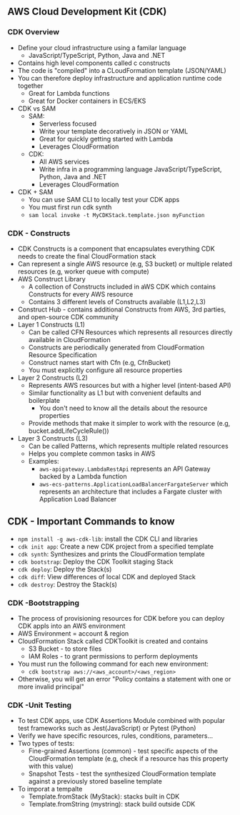 ## AWS Cloud Development Kit (CDK)

### CDK Overview

- Define your cloud infrastructure using a familar language
    - JavaScript/TypeScript, Python, Java and .NET
- Contains high level components called c constructs
- The code is "compiled" into a CLoudFormation template (JSON/YAML)
- You can therefore deploy infrastructure and application runtime code together
    - Great for Lambda functions
    - Great for Docker containers in ECS/EKS
- CDK vs SAM
    - SAM:
        - Serverless focused
        - Write your template decoratively in JSON or YAML
        - Great for quickly getting started with Lambda
        - Leverages CloudFormation
    - CDK:
        - All AWS services
        - Write infra in a programming language JavaScript/TypeScript, Python, Java and .NET
        - Leverages CloudFormation
- CDK + SAM
    - You can use SAM CLI to locally test your CDK apps
    - You must first run cdk synth
    - `sam local invoke -t MyCDKStack.template.json myFunction`

### CDK - Constructs

- CDK Constructs is a component that encapsulates everything CDK needs to create the final CloudFormation stack
- Can represent a single AWS resource (e.g, S3 bucket) or multiple related resources (e.g, worker queue with compute)
- AWS Construct Library
    - A collection of Constructs included in aWS CDK which contains Constructs for every AWS resource
    - Contains 3 different levels of Constructs available (L1,L2,L3)
- Construct Hub - contains additional Constructs from AWS, 3rd parties, and open-source CDK community
- Layer 1 Constructs (L1)
    - Can be called CFN Resources which represents all resources directly available in CloudFormation
    - Constructs are periodically generated from CloudFormation Resource Specification
    - Construct names start with Cfn (e.g, CfnBucket)
    - You must explicitly configure all resource properties
- Layer 2 Constructs (L2)
    - Represents AWS resources but with a higher level (intent-based API)
    - Similar functionality as L1 but with convenient defaults and boilerplate
        - You don't need to know all the details about the resource properties
    - Provide methods that make it simpler to work with the resource (e.g, bucket.addLifeCycleRule())
- Layer 3 Constructs (L3)
    - Can be called Patterns, which represents multiple related resources
    - Helps you complete common tasks in AWS
    - Examples:
        - `aws-apigateway.LambdaRestApi` represents an API Gateway backed by a Lambda function
        - `aws-ecs-patterns.ApplicationLoadBalancerFargateServer` which represents an architecture that includes a
          Fargate cluster with Application Load Balancer

## CDK - Important Commands to know
- `npm install -g aws-cdk-lib`: install the CDK CLI and libraries
- `cdk init app`: Create a new CDK project from a specified template
- `cdk synth`: Synthesizes and prints the CloudFormation template
- `cdk bootstrap`: Deploy the CDK Toolkit staging Stack
- `cdk deploy`: Deploy the Stack(s)
- `cdk diff`: View differences of local CDK and deployed Stack
- `cdk destroy`: Destroy the Stack(s)

### CDK -Bootstrapping
- The process of provisioning resources for CDK before you can deploy CDK appls into an AWS environment
- AWS Environment = account & region
- CloudFormation Stack called CDKToolkit is created and contains
  - S3 Bucket - to store files
  - IAM Roles - to grant permissions to perform deployments
- You must run the following command for each new environment:
  - `cdk bootstrap aws://<aws_account>/<aws_region>`
- Otherwise, you will get an error "Policy contains a statement with one or more invalid principal"

### CDK -Unit Testing
- To test CDK apps, use CDK Assertions Module combined with popular test frameworks such as Jest(JavaScript) or Pytest (Python)
- Verify we have specific resources, rules, conditions, parameters...
- Two types of tests:
  - Fine-grained Assertions (common) - test specific aspects of the CloudFormation template (e.g, check if a resource has this property with this value)
  - Snapshot Tests - test the synthesized CloudFormation template against a previously stored baseline template
- To imporat a tempalte
  - Template.fromStack (MyStack): stacks built in CDK
  - Template.fromString (mystring): stack build outside CDK